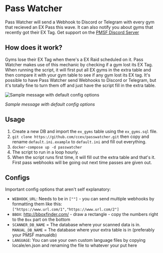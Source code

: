 # Pass Watcher
Pass Watcher will send a Webhook to Discord or Telegram with every gym that recieved an EX Pass this wave. It can also notify you about gyms that recently got their EX Tag.
Get support on the [PMSF Discord Server](https://discord.gg/URp4zMP)

## How does it work?
Gyms lose their EX Tag when there's a EX Raid scheduled on it. Pass Watcher makes use of this mechanic by checking if a gym lost its EX Tag. When running the script, it will first put all EX gyms in the extra table and then compare it with your gym table to see if any gym lost its EX tag.
It's possible to have Pass Watcher send Webhooks to Discord or Telegram, but it's totally fine to turn them off and just have the script fill in the extra table.


![Sample message with default config options](https://i.imgur.com/ujixheG.png)

*Sample message with default config options*

## Usage
1. Create a new DB and import the `ex_gyms` table using the `ex_gyms.sql` file.
2. `git clone https://github.com/ccev/passwatcher.git` then copy and rename `default.ini.example` to `default.ini` and fill out everything.
3. `docker-compose up -d passwatcher`
4. The script to run in a loop hourly.
5. When the script runs first time, it will fill out the extra table and that's it. First pass webhooks will be going out next time passes are given out.

## Configs
Important config options that aren't self explanatory:
- `WEBHOOK_URL`: Needs to be in `[""]` - you can send multiple webhooks by formatting them like this: `["https://www.url.com/1","https://www.url.com/2"]`
- `BBOX`: http://bboxfinder.com/ - draw a rectangle - copy the numbers right to the `Box` part on the bottom
- `SCANNER_DB_NAME` = The database where your scanned data is in. `MANUAL_DB_NAME` = The database where your extra table is in (preferably your PMSF manualdb)
- `LANGUAGE`: You can use your own custom language files by copying locale/en.json and renaming the file to whatever your put here
